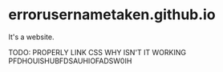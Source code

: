 # errorusernametaken.github.io

It's a website.

TODO: PROPERLY LINK CSS WHY ISN'T IT WORKING PFDHOUISHUBFDSAUHIOFADSW0IH
